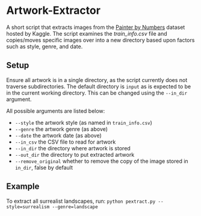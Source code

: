# Artwork-Extractor
A short script that extracts images from the [Painter by Numbers](https://www.kaggle.com/c/painter-by-numbers/data) dataset hosted by Kaggle. The script examines the *train_info.csv* file and copies/moves specific images over into a new directory based upon factors such as style, genre, and date.

## Setup
Ensure all artwork is in a single directory, as the script currently does not traverse subdirectories. The default directory is `input` as is expected to be in the current working directory. This can be changed using the `--in_dir` argument.

All possible arguments are listed below:
- `--style` the artwork style (as named in `train_info.csv`)
- `--genre` the artwork genre (as above)
- `--date` the artwork date (as above)
- `--in_csv` the CSV file to read for artwork
- `--in_dir` the directory where artwork is stored
- `--out_dir` the directory to put extracted artwork
- `--remove_original` whether to remove the copy of the image stored in `in_dir`, false by default

## Example
To extract all surrealist landscapes, run: `python pextract.py --style=surrealism --genre=landscape`
